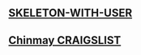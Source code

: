 ## [SKELETON-WITH-USER](https://github.com/LucasKuhn/craigslist-jr-challenge)
## [Chinmay CRAIGSLIST](https://github.com/sf-sea-lions-2017/craigslist-jr-challenge)
